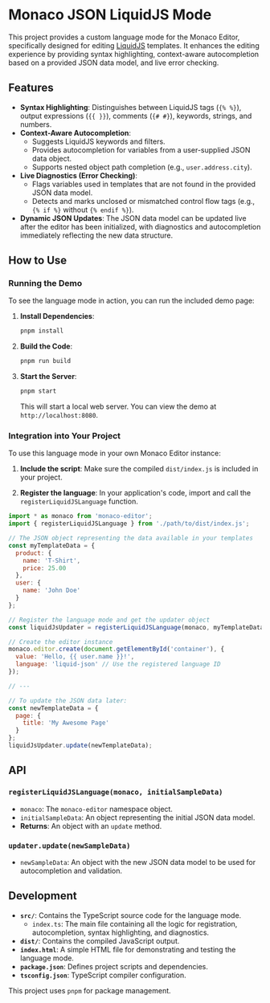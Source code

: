 # Monaco JSON LiquidJS Mode

This project provides a custom language mode for the Monaco Editor, specifically designed for editing [LiquidJS](https://liquidjs.com/) templates. It enhances the editing experience by providing syntax highlighting, context-aware autocompletion based on a provided JSON data model, and live error checking.

## Features

*   **Syntax Highlighting**: Distinguishes between LiquidJS tags (`{% %}`), output expressions (`{{ }}`), comments (`{# #}`), keywords, strings, and numbers.
*   **Context-Aware Autocompletion**:
    *   Suggests LiquidJS keywords and filters.
    *   Provides autocompletion for variables from a user-supplied JSON data object.
    *   Supports nested object path completion (e.g., `user.address.city`).
*   **Live Diagnostics (Error Checking)**:
    *   Flags variables used in templates that are not found in the provided JSON data model.
    *   Detects and marks unclosed or mismatched control flow tags (e.g., `{% if %}` without `{% endif %}`).
*   **Dynamic JSON Updates**: The JSON data model can be updated live after the editor has been initialized, with diagnostics and autocompletion immediately reflecting the new data structure.

## How to Use

### Running the Demo

To see the language mode in action, you can run the included demo page:

1.  **Install Dependencies**:
    ```bash
    pnpm install
    ```

2.  **Build the Code**:
    ```bash
    pnpm run build
    ```

3.  **Start the Server**:
    ```bash
    pnpm start
    ```
    This will start a local web server. You can view the demo at `http://localhost:8080`.

### Integration into Your Project

To use this language mode in your own Monaco Editor instance:

1.  **Include the script**: Make sure the compiled `dist/index.js` is included in your project.

2.  **Register the language**: In your application's code, import and call the `registerLiquidJSLanguage` function.

```javascript
import * as monaco from 'monaco-editor';
import { registerLiquidJSLanguage } from './path/to/dist/index.js';

// The JSON object representing the data available in your templates
const myTemplateData = {
  product: {
    name: 'T-Shirt',
    price: 25.00
  },
  user: {
    name: 'John Doe'
  }
};

// Register the language mode and get the updater object
const liquidJsUpdater = registerLiquidJSLanguage(monaco, myTemplateData);

// Create the editor instance
monaco.editor.create(document.getElementById('container'), {
  value: 'Hello, {{ user.name }}!',
  language: 'liquid-json' // Use the registered language ID
});

// ---

// To update the JSON data later:
const newTemplateData = {
  page: {
    title: 'My Awesome Page'
  }
};
liquidJsUpdater.update(newTemplateData);
```

## API

### `registerLiquidJSLanguage(monaco, initialSampleData)`

*   `monaco`: The `monaco-editor` namespace object.
*   `initialSampleData`: An object representing the initial JSON data model.
*   **Returns**: An object with an `update` method.

### `updater.update(newSampleData)`

*   `newSampleData`: An object with the new JSON data model to be used for autocompletion and validation.

## Development

*   **`src/`**: Contains the TypeScript source code for the language mode.
    *   `index.ts`: The main file containing all the logic for registration, autocompletion, syntax highlighting, and diagnostics.
*   **`dist/`**: Contains the compiled JavaScript output.
*   **`index.html`**: A simple HTML file for demonstrating and testing the language mode.
*   **`package.json`**: Defines project scripts and dependencies.
*   **`tsconfig.json`**: TypeScript compiler configuration.

This project uses `pnpm` for package management.
